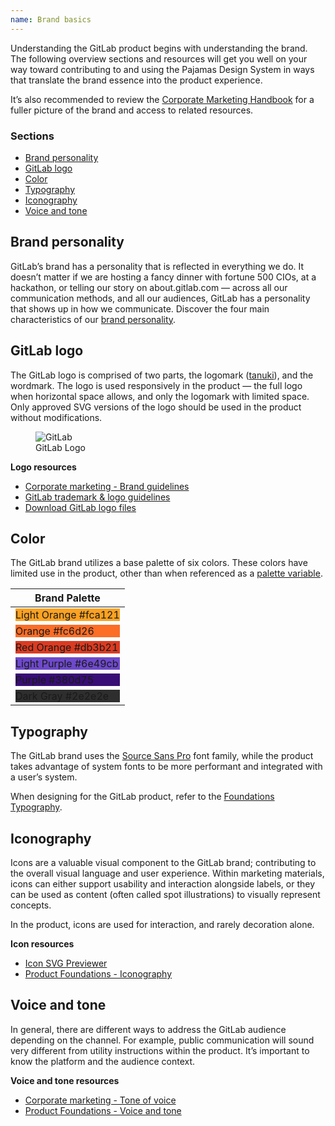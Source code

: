 ```yaml
---
name: Brand basics
---
```


Understanding the GitLab product begins with understanding the brand. The following 
overview sections and resources will get you well on your way toward contributing 
to and using the Pajamas Design System in ways that translate the brand essence 
into the product experience.

It’s also recommended to review the [Corporate Marketing Handbook](https://about.gitlab.com/handbook/marketing/corporate-marketing/) 
for a fuller picture of the brand and access to related resources.

### Sections

* [Brand personality](#brand-personality)
* [GitLab logo](#gitlab-logo)
* [Color](#color)
* [Typography](#typography)
* [Iconography](#iconography)
* [Voice and tone](#voice-and-tone)

## Brand personality
GitLab’s brand has a personality that is reflected in everything we do. It doesn’t 
matter if we are hosting a fancy dinner with fortune 500 CIOs, at a hackathon, 
or telling our story on about.gitlab.com — across all our communication methods, 
and all our audiences, GitLab has a personality that shows up in how we communicate. 
Discover the four main characteristics of our [brand personality](https://about.gitlab.com/handbook/marketing/corporate-marketing/#brand-personality).

## GitLab logo
The GitLab logo is comprised of two parts, the logomark ([tanuki](https://about.gitlab.com/handbook/marketing/corporate-marketing/#the-tanuki)), 
and the wordmark. The logo is used responsively in the product — the full logo 
when horizontal space allows, and only the logomark with limited space. Only 
approved SVG versions of the logo should be used in the product without modifications.

<figure class="figure" role="figure" aria-label="GitLab Logo">
  <img class="figure-img p-a-5" src="/img/brand/gitlab-logo-gray-rgb.svg" alt="GitLab" role="img" />
  <figcaption class="figure-caption">GitLab Logo</figcaption>
</figure>

**Logo resources**
* [Corporate marketing - Brand guidelines](https://about.gitlab.com/handbook/marketing/corporate-marketing/#brand-guidelines)
* [GitLab trademark & logo guidelines](https://about.gitlab.com/handbook/marketing/corporate-marketing/#brand-guidelines)
* [Download GitLab logo files](https://about.gitlab.com/press/press-kit/)

## Color
The GitLab brand utilizes a base palette of six colors. These colors have limited 
use in the product, other than when referenced as a [palette variable](https://design.gitlab.com/product-foundations/colors).

| Brand Palette |
| ------ |
| <div class="color-overview p-a-3" style="background-color:#fca121;"><span class="variable">Light Orange</span> <span class="hex f-small">#fca121</span></div> |
| <div class="color-overview p-a-3" style="background-color:#fc6d26;"><span class="variable">Orange</span> <span class="hex f-small f-inverted">#fc6d26</span></div> |
| <div class="color-overview p-a-3" style="background-color:#db3b21;"><span class="variable f-inverted">Red Orange</span> <span class="hex f-small f-inverted">#db3b21</span></div> |
| <div class="color-overview p-a-3" style="background-color:#6e49cb;"><span class="variable f-inverted">Light Purple</span> <span class="hex f-small f-inverted">#6e49cb</span></div> |
| <div class="color-overview p-a-3" style="background-color:#380d75;"><span class="variable f-inverted">Purple</span> <span class="hex f-small f-inverted">#380d75</span></div> |
| <div class="color-overview p-a-3" style="background-color:#2e2e2e;"><span class="variable f-inverted">Dark Gray</span> <span class="hex f-small f-inverted">#2e2e2e</span></div> |

## Typography
The GitLab brand uses the [Source Sans Pro](https://fonts.google.com/specimen/Source+Sans+Pro) 
font family, while the product takes advantage of system fonts to be more 
performant and integrated with a user’s system.

When designing for the GitLab product, refer to the [Foundations Typography](https://design.gitlab.com/product-foundations/typography).

## Iconography
Icons are a valuable visual component to the GitLab brand; contributing to the 
overall visual language and user experience. Within marketing materials, icons 
can either support usability and interaction alongside labels, or they can be 
used as content (often called spot illustrations) to visually represent concepts.

In the product, icons are used for interaction, and rarely decoration alone.

**Icon resources**
* [Icon SVG Previewer](http://gitlab-org.gitlab.io/gitlab-svgs/)
* [Product Foundations - Iconography](https://design.gitlab.com/product-foundations/iconography)

## Voice and tone
In general, there are different ways to address the GitLab audience depending on 
the channel. For example, public communication will sound very different from 
utility instructions within the product. It’s important to know the platform and 
the audience context.

**Voice and tone resources**
* [Corporate marketing  - Tone of voice](https://about.gitlab.com/handbook/marketing/corporate-marketing/#tone-of-voice)
* [Product Foundations - Voice and tone](https://design.gitlab.com/content/voice-tone)
